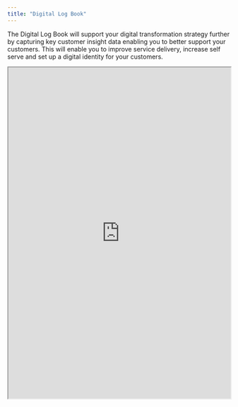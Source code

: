 ```yaml
---
title: "Digital Log Book"
---
```


The Digital Log Book will support your digital transformation strategy further by capturing key customer insight data enabling you to better support your customers. This will enable you to improve service delivery, increase self serve and set up a digital identity for your customers.

<iframe height="750" width="100%" src="https://ewelton.github.io/ktest/wiki.html#Digital%20Log%20Book"></iframe>
